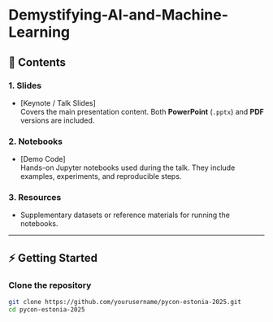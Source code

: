 # Demystifying-AI-and-Machine-Learning

## 📑 Contents

### 1. Slides
- [Keynote / Talk Slides]  
  Covers the main presentation content. Both **PowerPoint** (`.pptx`) and **PDF** versions are included.

### 2. Notebooks
- [Demo Code]  
  Hands-on Jupyter notebooks used during the talk. They include examples, experiments, and reproducible steps.

### 3. Resources
- Supplementary datasets or reference materials for running the notebooks.

---

## ⚡ Getting Started

### Clone the repository
```bash
git clone https://github.com/yourusername/pycon-estonia-2025.git
cd pycon-estonia-2025
